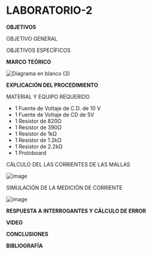 # LABORATORIO-2

**OBJETIVOS**

OBJETIVO GENERAL


OBJETIVOS ESPECÍFICOS

**MARCO TEÓRICO**

![Diagrama en blanco (3)](https://user-images.githubusercontent.com/105606339/171097219-8d54127d-99f7-47be-b5bd-55b5c58cd619.png)


**EXPLICACIÓN DEL PROCEDIMIENTO**

MATERIAL Y EQUIPO REQUERIDO
- 1 Fuente de Voltaje de C.D. de 10 V
- 1 Fuente de Voltaje de CD de 5V
- 1 Resistor de 820Ω
- 1 Resistor de 390Ω
- 1 Resistor de 1kΩ
- 1 Resistor de 1.2kΩ
- 1 Resistor de 2.2kΩ
- 1 Protoboard

CÁLCULO DEL LAS CORRIENTES DE LAS MALLAS

![image](https://user-images.githubusercontent.com/105606339/171097883-b80a1f4a-afec-477a-a7af-176894779a4f.png)




SIMULACIÓN DE LA MEDICIÓN DE CORRIENTE 

![image](https://user-images.githubusercontent.com/105606339/171097357-c07b69a2-10bb-41a3-bc68-8d7c886f4c1e.png)


**RESPUESTA A INTERROGANTES Y CÁLCULO DE ERROR**

**VIDEO**

**CONCLUSIONES**

**BIBLIOGRAFÍA**


